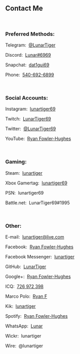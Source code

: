 <h2 id="contact">Contact Me</h2>
<br>
<h3>Preferred Methods:</h3>
<p id="telegram">Telegram:&nbsp;&nbsp;<a href="https://t.me/LunarTiger" target="_blank">@LunarTiger</a></p>
<p id="discord">Discord:&nbsp;&nbsp;<a href="https://discordapp.com/users/206291426932293634" target="_blank">Lunar#6969</a></p>
<p id="snapchat">Snapchat:&nbsp;&nbsp;<a href="https://www.snapchat.com/add/dat1gui69" target="_blank">dat1gui69</a></p>
<p id="phone">Phone:&nbsp;&nbsp;<a href="tel:+15406926899">540-692-6899</a></p>
<!--<p id="discordserver">Discord Server:&nbsp;&nbsp;<a href="https://discord.me/lunatics" target="_blank">Lunatics</a></p>-->
<br>
<h3>Social Accounts:</h3>
<p id="instagram">Instagram:&nbsp;&nbsp;<a href="https://www.instagram.com/lunartiger69/" target="_blank">lunartiger69</a></p>
<p id="twitch">Twitch:&nbsp;&nbsp;<a href="https://www.twitch.tv/lunartiger69" target="_blank">LunarTiger69</a></p>
<p id="twitter">Twitter:&nbsp;&nbsp;<a href="https://twitter.com/LunarTiger69" target="_blank">@LunarTiger69</a></p>
<p id="youtube">YouTube:&nbsp;&nbsp;<a href="https://www.youtube.com/user/69lunartiger" target="_blank">Ryan Fowler-Hughes</a></p>
<br>
<h3>Gaming:</h3>
<p id="steam">Steam:&nbsp;&nbsp;<a href="http://steamcommunity.com/id/lunartiger" target="_blank">lunartiger</a></p>
<p id="xbox">Xbox Gamertag:&nbsp;&nbsp;<a href="https://account.xbox.com/profile?gamertag=lunartiger69" target="_blank">lunartiger69</a></p>
<p id="psn">PSN:&nbsp;&nbsp;<a>lunartiger69</a></p>
<p id="battlenet">Battle.net:&nbsp;&nbsp;<a>LunarTiger69#1995</a></p>
<br>
<h3>Other:</h3>
<p id="email">E-mail:&nbsp;&nbsp;<a href="mailto:lunartiger@live.com" target="_top">lunartiger@live.com</a></p>
<p id="facebook">Facebook:&nbsp;&nbsp;<a href="https://www.facebook.com/lunartiger" target="_blank">Ryan Fowler-Hughes</a></p>
<p id="messenger">Facebook Messenger:&nbsp;&nbsp;<a href="https://m.me/lunartiger" target="_blank">lunartiger</a></p>
<p id="github">GitHub:&nbsp;&nbsp;<a href="https://github.com/LunarTiger" target="_blank">LunarTiger</a></p>
<p id="google">Google+:&nbsp;&nbsp;<a href="https://plus.google.com/+RyanFowlerHughes" target="_blank">Ryan Fowler-Hughes</a></p>
<p id="icq">ICQ:&nbsp;&nbsp;<a href="https://icq.com/people/726972398" target="_blank">726 972 398</a></p>
<p id="marcopolo">Marco Polo:&nbsp;&nbsp;<a href="http://reachmeonmp.com/s/ryan-f-oi3kW" target="_blank">Ryan F</a></p>
<p id="kik">Kik:&nbsp;&nbsp;<a href="https://kik.me/lunartiger" target="_blank">lunartiger</a></p>
<p id="spotify">Spotify:&nbsp;&nbsp;<a href="spotify:user:tet6uf8yxoga59316ykeisk45">Ryan Fowler-Hughes</a></p>
<p id="whatsapp">WhatsApp:&nbsp;&nbsp;<a href="https://wa.me/15406926899" target="_blank">Lunar</a></p>
<p id="wickr">Wickr:&nbsp;&nbsp;<a>lunartiger</a></p>
<p id="wire">Wire:&nbsp;&nbsp;<a>@lunartiger</a></p>
<hr style='height:100vh; visibility:hidden;' />
